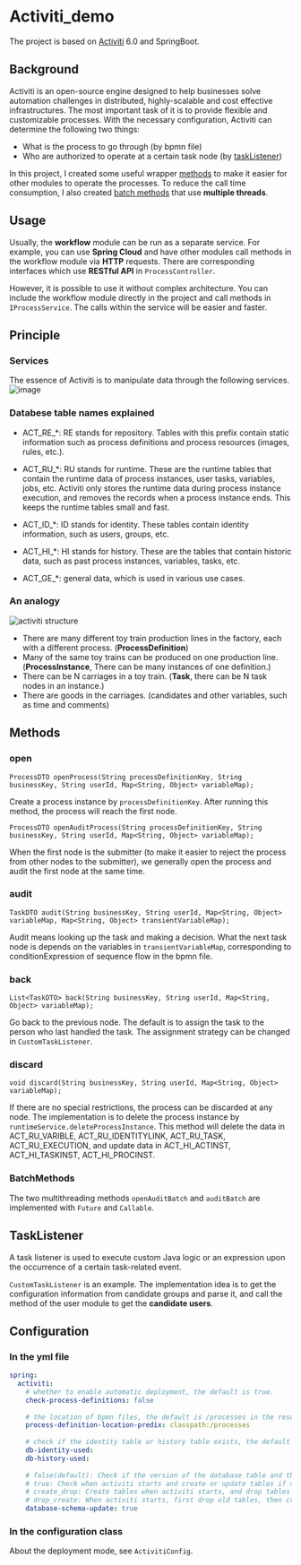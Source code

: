 # Activiti_demo
The project is based on [Activiti](https://www.activiti.org/) 6.0 and SpringBoot.
## Background
Activiti is an open-source engine designed to help businesses solve automation challenges in distributed, highly-scalable and cost effective infrastructures. 
The most important task of it is to provide flexible and customizable processes. With the necessary configuration, Activiti can determine the following two things:
* What is the process to go through (by bpmn file)
* Who are authorized to operate at a certain task node (by [taskListener](#TaskListener))

In this project, I created some useful wrapper [methods](#Methods) to make it easier for other modules to operate the processes. 
To reduce the call time consumption, I also created [batch methods](#BatchMethods) that use **multiple threads**.

## Usage
Usually, the **workflow** module can be run as a separate service. For example, you can use **Spring Cloud** and have other modules call methods in the workflow module via **HTTP** requests. There are corresponding interfaces which use **RESTful API** in `ProcessController`.

However, it is possible to use it without complex architecture. You can include the workflow module directly in the project and call methods in `IProcessService`. The calls within the service will be easier and faster.

## Principle
### Services
The essence of Activiti is to manipulate data through the following services. 
![image](https://user-images.githubusercontent.com/41005474/210655024-6f814c6d-8b7d-4ae2-8ed9-9b942035424a.png)

### Databese table names explained
* ACT_RE_*: RE stands for repository. Tables with this prefix contain static information such as process definitions and process resources (images, rules, etc.).

* ACT_RU_*: RU stands for runtime. These are the runtime tables that contain the runtime data of process instances, user tasks, variables, jobs, etc. Activiti only stores the runtime data during process instance execution, and removes the records when a process instance ends. This keeps the runtime tables small and fast.

* ACT_ID_*: ID stands for identity. These tables contain identity information, such as users, groups, etc.

* ACT_HI_*: HI stands for history. These are the tables that contain historic data, such as past process instances, variables, tasks, etc.

* ACT_GE_*: general data, which is used in various use cases.

### An analogy
![activiti structure](https://user-images.githubusercontent.com/41005474/210773264-ea43e2b1-88c1-4cc9-be81-c1d4d0d37515.png)

* There are many different toy train production lines in the factory, each with a different process. (**ProcessDefinition**)
* Many of the same toy trains can be produced on one production line. (**ProcessInstance**, There can be many instances of one definition.)
* There can be N carriages in a toy train. (**Task**, there can be N task nodes in an instance.)
* There are goods in the carriages. (candidates and other variables, such as time and comments)

## Methods
### open

`ProcessDTO openProcess(String processDefinitionKey, String businessKey, String userId, Map<String, Object> variableMap);`

Create a process instance by `processDefinitionKey`. After running this method, the process will reach the first node.

`ProcessDTO openAuditProcess(String processDefinitionKey, String businessKey, String userId, Map<String, Object> variableMap);`

When the first node is the submitter (to make it easier to reject the process from other nodes to the submitter), we generally open the process and audit the first node at the same time.

### audit

`TaskDTO audit(String businessKey, String userId, Map<String, Object> variableMap, Map<String, Object> transientVariableMap);`

Audit means looking up the task and making a decision. What the next task node is depends on the variables in `transientVariableMap`, corresponding to conditionExpression of sequence flow in the bpmn file.

### back
`List<TaskDTO> back(String businessKey, String userId, Map<String, Object> variableMap);`

Go back to the previous node. The default is to assign the task to the person who last handled the task. The assignment strategy can be changed in `CustomTaskListener`.

### discard
`void discard(String businessKey, String userId, Map<String, Object> variableMap);`

If there are no special restrictions, the process can be discarded at any node.
The implementation is to delete the process instance by `runtimeService.deleteProcessInstance`. This method will delete the data in ACT_RU_VARIBLE, ACT_RU_IDENTITYLINK, ACT_RU_TASK, ACT_RU_EXECUTION, and update data in ACT_HI_ACTINST, ACT_HI_TASKINST, ACT_HI_PROCINST.

### BatchMethods
The two multithreading methods `openAuditBatch` and `auditBatch` are implemented with `Future` and `Callable`.

## TaskListener
A task listener is used to execute custom Java logic or an expression upon the occurrence of a certain task-related event.

`CustomTaskListener` is an example. The implementation idea is to get the configuration information from candidate groups and parse it, and call the method of the user module to get the **candidate users**.

## Configuration
### In the yml file
```yml
spring:
  activiti:
    # whether to enable automatic deployment, the default is true.
    check-process-definitions: false
    
    # the location of bpmn files, the default is /processes in the resource folder.
    process-definition-location-predix: classpath:/processes
    
    # check if the identity table or history table exists, the default is true.
    db-identity-used:
    db-history-used:
    
    # false(default): Check if the version of the database table and the version of the dependency library match, if not, throw an exception.
    # true: Check when activiti starts and create or update tables if needed.
    # create_drop: Create tables when activiti starts, and drop tables when activiti stops.
    # drop_create: When activiti starts, first drop old tables, then create new tables.
    database-schema-update: true
```
    
### In the configuration class
About the deployment mode, see `ActivitiConfig`.
    
